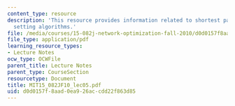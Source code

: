 ```yaml
---
content_type: resource
description: 'This resource provides information related to shortest paths: label
  setting algorithms.'
file: /media/courses/15-082j-network-optimization-fall-2010/d0d0157f8aad0ea926accdd22f863d85_MIT15_082JF10_lec05.pdf
file_type: application/pdf
learning_resource_types:
- Lecture Notes
ocw_type: OCWFile
parent_title: Lecture Notes
parent_type: CourseSection
resourcetype: Document
title: MIT15_082JF10_lec05.pdf
uid: d0d0157f-8aad-0ea9-26ac-cdd22f863d85
---
```

